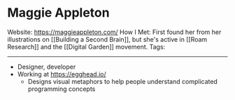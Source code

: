 # Maggie Appleton

Website: https://maggieappleton.com/
How I Met: First found her from her illustrations on [[Building a Second Brain]], but she's active in [[Roam Research]] and the [[Digital Garden]] movement.
Tags: 

---

- Designer, developer
- Working at https://egghead.io/
	- Designs visual metaphors to help people understand complicated programming concepts